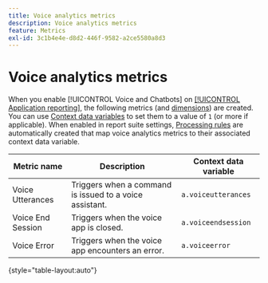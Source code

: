 ```yaml
---
title: Voice analytics metrics
description: Voice analytics metrics
feature: Metrics
exl-id: 3c1b4e4e-d8d2-446f-9582-a2ce5580a8d3
---
```

# Voice analytics metrics

When you enable [!UICONTROL Voice and Chatbots] on [[!UICONTROL Application reporting]](/help/admin/tools/c-manage-report-suites/c-edit-report-suites/app-reporting.md), the following metrics (and [dimensions](../dimensions/voice-dimensions.md)) are created. You can use [Context data variables](/help/implement/vars/page-vars/contextdata.md) to set them to a value of `1` (or more if applicable). When enabled in report suite settings, [Processing rules](/help/admin/tools/c-manage-report-suites/c-edit-report-suites/general/processing-rules/pr-overview.md) are automatically created that map voice analytics metrics to their associated context data variable.

| Metric name | Description | Context data variable |
| --- | --- | --- |
| Voice Utterances | Triggers when a command is issued to a voice assistant. | `a.voiceutterances` |
| Voice End Session | Triggers when the voice app is closed. | `a.voiceendsession` |
| Voice Error | Triggers when the voice app encounters an error. | `a.voiceerror` |

{style="table-layout:auto"}
